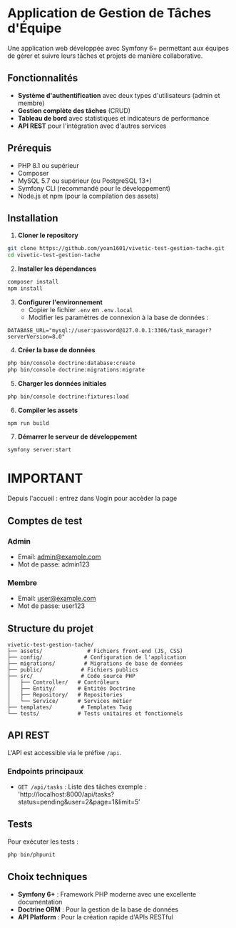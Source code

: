 # Application de Gestion de Tâches d'Équipe

Une application web développée avec Symfony 6+ permettant aux équipes de gérer et suivre leurs tâches et projets de manière collaborative.

## Fonctionnalités

- **Système d'authentification** avec deux types d'utilisateurs (admin et membre)
- **Gestion complète des tâches** (CRUD)
- **Tableau de bord** avec statistiques et indicateurs de performance
- **API REST** pour l'intégration avec d'autres services

## Prérequis

- PHP 8.1 ou supérieur
- Composer
- MySQL 5.7 ou supérieur (ou PostgreSQL 13+)
- Symfony CLI (recommandé pour le développement)
- Node.js et npm (pour la compilation des assets)

## Installation

1. **Cloner le repository**
```bash
git clone https://github.com/yoan1601/vivetic-test-gestion-tache.git
cd vivetic-test-gestion-tache
```

2. **Installer les dépendances**
```bash
composer install
npm install
```

3. **Configurer l'environnement**
   - Copier le fichier `.env` en `.env.local`
   - Modifier les paramètres de connexion à la base de données :
```
DATABASE_URL="mysql://user:password@127.0.0.1:3306/task_manager?serverVersion=8.0"
```

4. **Créer la base de données**
```bash
php bin/console doctrine:database:create
php bin/console doctrine:migrations:migrate
```

5. **Charger les données initiales**
```bash
php bin/console doctrine:fixtures:load
```

6. **Compiler les assets**
```bash
npm run build
```

7. **Démarrer le serveur de développement**
```bash
symfony server:start
```
# IMPORTANT
Depuis l'accueil : entrez dans \login pour accèder la page 

## Comptes de test

### Admin
- Email: admin@example.com
- Mot de passe: admin123

### Membre
- Email: user@example.com
- Mot de passe: user123

## Structure du projet

```
vivetic-test-gestion-tache/
├── assets/              # Fichiers front-end (JS, CSS)
├── config/             # Configuration de l'application
├── migrations/         # Migrations de base de données
├── public/            # Fichiers publics
├── src/               # Code source PHP
│   ├── Controller/   # Contrôleurs
│   ├── Entity/       # Entités Doctrine
│   ├── Repository/   # Repositories
│   └── Service/      # Services métier
├── templates/         # Templates Twig
└── tests/            # Tests unitaires et fonctionnels
```

## API REST

L'API est accessible via le préfixe `/api`.

### Endpoints principaux

- `GET /api/tasks` : Liste des tâches
exemple : 'http://localhost:8000/api/tasks?status=pending&user=2&page=1&limit=5'

## Tests

Pour exécuter les tests :

```bash
php bin/phpunit
```

## Choix techniques

- **Symfony 6+** : Framework PHP moderne avec une excellente documentation
- **Doctrine ORM** : Pour la gestion de la base de données
- **API Platform** : Pour la création rapide d'APIs RESTful

